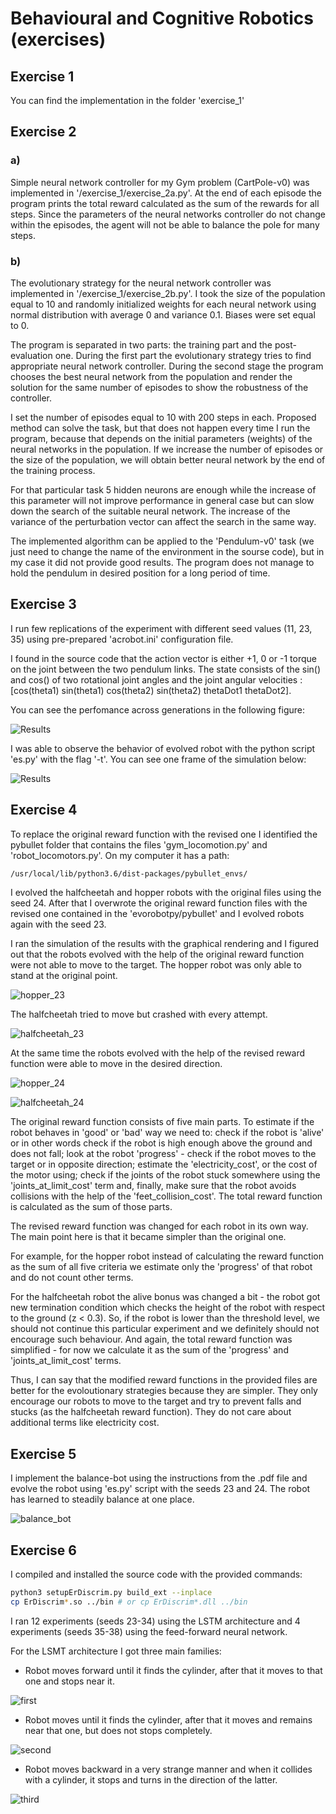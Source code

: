 # Behavioural and Cognitive Robotics (exercises)

## Exercise 1

You can find the implementation in the folder 'exercise_1'



## Exercise 2

### a)

Simple neural network controller for my Gym problem (CartPole-v0) was implemented in '/exercise_1/exercise_2a.py'. At the end of each episode the program prints the total reward calculated as the sum of the rewards for all steps. Since the parameters of the neural networks controller do not change within the episodes, the agent will not be able to balance the pole for many steps.

### b)

The evolutionary strategy for the neural network controller was implemented in '/exercise_1/exercise_2b.py'. I took the size of the population equal to 10 and randomly initialized weights for each neural network using normal distribution with average 0 and variance 0.1. Biases were set equal to 0.

The program is separated in two parts: the training part and the post-evaluation one. During the first part the evolutionary strategy tries to find appropriate neural network controller. During the second stage the program chooses the best neural network from the population and render the solution for the same number of episodes to show the robustness of the controller. 

I set the number of episodes equal to 10 with 200 steps in each. Proposed method can solve the task, but  that does not happen every time I run the program, because that depends on the initial parameters (weights) of the neural networks in the population. If we increase the number of episodes or the size of the population, we will obtain better neural network by the end of the training process. 

For that particular task 5 hidden neurons are enough while the increase of this parameter will not improve performance in general case but can slow down the search of the suitable neural network. The increase of the variance of the perturbation vector can affect the search in the same way.

The implemented algorithm can be applied to the 'Pendulum-v0' task (we just need to change the name of the environment in the sourse code), but in my case it did not provide good results. The program does not manage to hold the pendulum in desired position for a long period of time.



## Exercise 3

I run few replications of the experiment with different seed values (11, 23, 35) using pre-prepared 'acrobot.ini' configuration file. 

I found in the source code that the action vector is either +1, 0 or -1 torque on the joint between the two pendulum links. The state consists of the sin() and cos() of two rotational joint angles and the joint angular velocities : [cos(theta1) sin(theta1) cos(theta2) sin(theta2) thetaDot1 thetaDot2].

You can see the perfomance across generations in the following figure:

![Results](./exercise_3/plotstat.png)

I was able to observe the behavior of evolved robot with the python script 'es.py' with the flag '-t'. You can see one frame of the simulation below:

![Results](./exercise_3/simulation.png)



## Exercise 4

To replace the original reward function with the revised one I identified the pybullet folder that contains the files 'gym_locomotion.py' and 'robot_locomotors.py'. On my computer it has a path:
```bash
/usr/local/lib/python3.6/dist-packages/pybullet_envs/
```

I evolved the halfcheetah and hopper robots with the original files using the seed 24. After that I overwrote the original reward function files with the revised one contained in the 'evorobotpy/pybullet' and I evolved robots again with the seed 23.

I ran the simulation of the results with the graphical rendering and I figured out that the robots evolved with the help of the original reward function were not able to move to the target. The hopper robot was only able to stand at the original point.

![hopper_23](./exercise_4/hopper_23.gif)

The halfcheetah tried to move but crashed with every attempt.

![halfcheetah_23](./exercise_4/halfcheetah_23.gif)

At the same time the robots evolved with the help of the revised reward function were able to move in the desired direction.

![hopper_24](./exercise_4/hopper_24.gif)

![halfcheetah_24](./exercise_4/halfcheetah_24.gif)

The original reward function consists of five main parts. To estimate if the robot behaves in 'good' or 'bad' way we need to: check if the robot is 'alive' or in other words check if the robot is high enough above the ground and does not fall; look at the robot 'progress' - check if the robot moves to the target or in opposite direction; estimate the 'electricity_cost', or the cost of the motor using; check if the joints of the robot stuck somewhere using the 'joints_at_limit_cost' term and, finally, make sure that the robot avoids collisions with the help of the 'feet_collision_cost'. The total reward function is calculated as the sum of those parts.

The revised reward function was changed for each robot in its own way. The main point here is that it became simpler than the original one.

For example, for the hopper robot instead of calculating the reward function as the sum of all five criteria we estimate only the 'progress' of that robot and do not count other terms.

For the halfcheetah robot the alive bonus was changed a bit - the robot got new termination condition which checks the height of the robot with respect to the ground (z < 0.3). So, if the robot is lower than the threshold level, we should not continue this particular experiment and we definitely should not encourage such behaviour. And again, the total reward function was simplified - for now we calculate it as the sum of the 'progress' and 'joints_at_limit_cost' terms.

Thus, I can say that the modified reward functions in the provided files are better for the evoloutionary strategies because they are simpler. They only encourage our robots to move to the target and try to prevent falls and stucks (as the halfcheetah reward function). They do not care about additional terms like electricity cost.



## Exercise 5

I implement the balance-bot using the instructions from the .pdf file and evolve the robot using 'es.py' script with the seeds 23 and 24. The robot has learned to steadily balance at one place.

![balance_bot](./exercise_5/balance_bot.png)



## Exercise 6

I compiled and installed the source code with the provided commands:

```bash
python3 setupErDiscrim.py build_ext --inplace
cp ErDiscrim*.so ../bin # or cp ErDiscrim*.dll ../bin
```

I ran 12 experiments (seeds 23-34) using the LSTM architecture and 4 experiments (seeds 35-38) using the feed-forward neural network.

For the LSMT architecture I got three main families:

* Robot moves forward until it finds the cylinder, after that it moves to that one and stops near it.

![first](./exercise_5/first.gif)

* Robot moves until it finds the cylinder, after that it moves and remains near that one, but does not stops completely.

![second](./exercise_5/second.gif)

* Robot moves backward in a very strange manner and when it collides with a cylinder, it stops and turns in the direction of the latter.

![third](./exercise_6/third.gif)